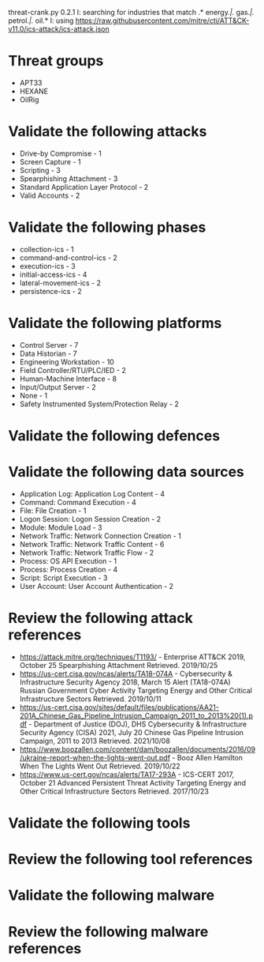 threat-crank.py 0.2.1
I: searching for industries that match .* energy.*|.* gas.*|.* petrol.*|.* oil.*
I: using https://raw.githubusercontent.com/mitre/cti/ATT&CK-v11.0/ics-attack/ics-attack.json
# Threat groups

* APT33
* HEXANE
* OilRig

# Validate the following attacks

* Drive-by Compromise - 1
* Screen Capture - 1
* Scripting - 3
* Spearphishing Attachment - 3
* Standard Application Layer Protocol - 2
* Valid Accounts - 2

# Validate the following phases

* collection-ics - 1
* command-and-control-ics - 2
* execution-ics - 3
* initial-access-ics - 4
* lateral-movement-ics - 2
* persistence-ics - 2

# Validate the following platforms

* Control Server - 7
* Data Historian - 7
* Engineering Workstation - 10
* Field Controller/RTU/PLC/IED - 2
* Human-Machine Interface - 8
* Input/Output Server - 2
* None - 1
* Safety Instrumented System/Protection Relay - 2

# Validate the following defences


# Validate the following data sources

* Application Log: Application Log Content - 4
* Command: Command Execution - 4
* File: File Creation - 1
* Logon Session: Logon Session Creation - 2
* Module: Module Load - 3
* Network Traffic: Network Connection Creation - 1
* Network Traffic: Network Traffic Content - 6
* Network Traffic: Network Traffic Flow - 2
* Process: OS API Execution - 1
* Process: Process Creation - 4
* Script: Script Execution - 3
* User Account: User Account Authentication - 2

# Review the following attack references

* https://attack.mitre.org/techniques/T1193/ - Enterprise ATT&CK 2019, October 25 Spearphishing Attachment Retrieved. 2019/10/25 
* https://us-cert.cisa.gov/ncas/alerts/TA18-074A - Cybersecurity & Infrastructure Security Agency 2018, March 15 Alert (TA18-074A) Russian Government Cyber Activity Targeting Energy and Other Critical Infrastructure Sectors Retrieved. 2019/10/11 
* https://us-cert.cisa.gov/sites/default/files/publications/AA21-201A_Chinese_Gas_Pipeline_Intrusion_Campaign_2011_to_2013%20(1).pdf - Department of Justice (DOJ), DHS Cybersecurity & Infrastructure Security Agency (CISA) 2021, July 20 Chinese Gas Pipeline Intrusion Campaign, 2011 to 2013 Retrieved. 2021/10/08 
* https://www.boozallen.com/content/dam/boozallen/documents/2016/09/ukraine-report-when-the-lights-went-out.pdf - Booz Allen Hamilton   When The Lights Went Out Retrieved. 2019/10/22 
* https://www.us-cert.gov/ncas/alerts/TA17-293A - ICS-CERT 2017, October 21 Advanced Persistent Threat Activity Targeting Energy and Other Critical Infrastructure Sectors Retrieved. 2017/10/23 

# Validate the following tools


# Review the following tool references


# Validate the following malware


# Review the following malware references


